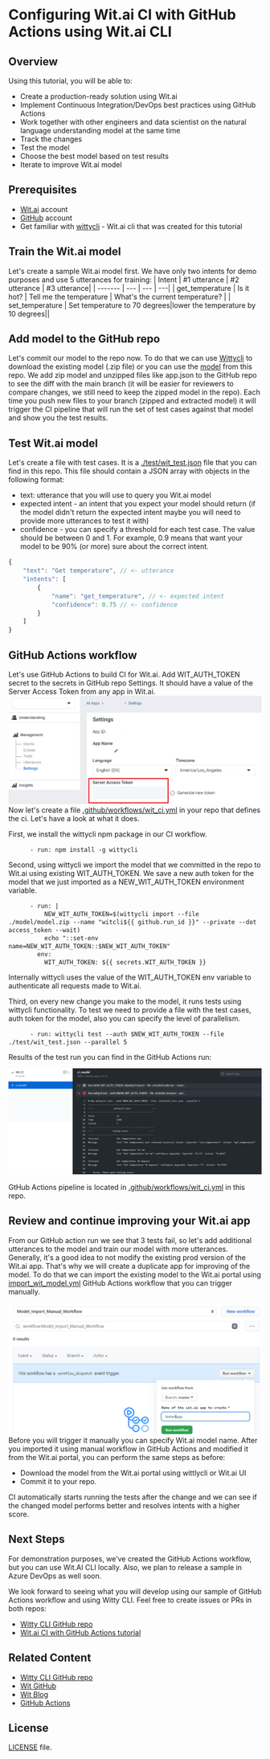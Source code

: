 # Configuring Wit.ai CI with GitHub Actions using Wit.ai CLI

## Overview

Using this tutorial, you will be able to:

- Create a production-ready solution using Wit.ai
- Implement Continuous Integration/DevOps best practices using GitHub Actions
- Work together with other engineers and data scientist on the natural language understanding model at the same time
- Track the changes
- Test the model
- Choose the best model based on test results
- Iterate to improve Wit.ai model

## Prerequisites

- [Wit.ai](https://wit.ai/) account
- [GitHub](https://github.com/) account
- Get familiar with [wittycli](https://www.npmjs.com/package/wittycli) - Wit.ai cli that was created for this tutorial

## Train the Wit.ai model

Let's create a sample Wit.ai model first.
We have only two intents for demo purposes and use 5 utterances for training:
| Intent | #1 utterance | #2 utterance  | #3 utterance|
| ------- | --- | --- | ---|
| get_temperature | Is it hot? | Tell me the temperature | What's the current temperature? |
| set_temperature | Set temperature to 70 degrees|lower the temperature by 10 degrees||

## Add model to the GitHub repo
Let's commit our model to the repo now.
To do that we can use [Wittycli](https://www.npmjs.com/package/wittycli) to download the existing model (.zip file) or you can use the [model](./model/model.zip) from this repo. 
We add zip model and unzipped files like app.json to the GitHub repo to see the diff with the main branch (it will be easier for reviewers to compare changes, we still need to keep the zipped model in the repo).
Each time you push new files to your branch (zipped and extracted model) it will trigger the CI pipeline that will run the set of test cases against that model and show you the test results.

## Test Wit.ai model

Let's create a file with test cases.
It is a [./test/wit_test.json](./test/wit_test.json) file that you can find in this repo.
This file should contain a JSON array with objects in the following format:
- text: utterance that you will use to query you Wit.ai model
- expected intent - an intent that you expect your model should return 
(if the model didn't return the expected intent maybe you will need to provide more utterances to test it with)
- confidence - you can specify a threshold for each test case. The value should be between 0 and 1. For example, 0.9 means that want your model to be 90% (or more) sure about the correct intent.
```js
{
    "text": "Get temperature", // <- utterance
    "intents": [
        {
            "name": "get_temperature", // <- expected intent
            "confidence": 0.75 // <- confidence
        }
    ]
}
```

## GitHub Actions workflow

Let's use GitHub Actions to build CI for Wit.ai. Add WIT_AUTH_TOKEN secret to the secrets in GitHub repo Settings. It should have a value of the Server Access Token from any app in Wit.ai. ![server_access_token](./images/server_access_token.png)
 Now let's create a file [.github/workflows/wit_ci.yml](.github/workflows/wit_ci.yml) in your repo that defines the ci. Let's have a look at what it does.

First, we install the wittycli npm package in our CI workflow. 
```
      - run: npm install -g wittycli
```
Second, using wittycli we import the model that we committed in the repo to Wit.ai using existing WIT_AUTH_TOKEN.
We save a new auth token for the model that we just imported as a NEW_WIT_AUTH_TOKEN environment variable.
```
      - run: |
          NEW_WIT_AUTH_TOKEN=$(wittycli import --file ./model/model.zip --name "witcli${{ github.run_id }}" --private --dot access_token --wait)
          echo "::set-env name=NEW_WIT_AUTH_TOKEN::$NEW_WIT_AUTH_TOKEN"
        env: 
          WIT_AUTH_TOKEN: ${{ secrets.WIT_AUTH_TOKEN }} 
```
Internally wittycli uses the value of the WIT_AUTH_TOKEN env variable to authenticate all requests made to Wit.ai.

Third, on every new change you make to the model, it runs tests using wittycli functionality. To test we need to provide a file with the test cases, auth token for the model, also you can specify the level of parallelism.
```
      - run: wittycli test --auth $NEW_WIT_AUTH_TOKEN --file ./test/wit_test.json --parallel 5
```

Results of the test run you can find in the GitHub Actions run: 

![tests results](./images/test_result.png)


GtHub Actions pipeline is located in [.github/workflows/wit_ci.yml](.github/workflows/wit_ci.yml) in this repo.

## Review and continue improving your Wit.ai app

From our GitHub action run we see that 3 tests fail, so let's add additional utterances to the model and train our model with more utterances. Generally, it's a good idea to not modify the existing prod version of the Wit.ai app. That's why we will create a duplicate app for improving of the model. 
To do that we can import the existing model to the Wit.ai portal using [import_wit_model.yml](.github/workflows/import_wit_model.yml) GitHub Actions workflow that you can trigger manually.

![import model](./images/model_import.png)
Before you will trigger it manually you can specify Wit.ai model name.
After you imported it using manual workflow in GitHub Actions and modified it from the Wit.ai portal, you can perform the same steps as before: 
- Download the model from the Wit.ai portal using wittlycli or Wit.ai UI
- Commit it to your repo. 

CI automatically starts running the tests after the change and we can see if the changed model performs better and resolves intents with a higher score.

## Next Steps

For demonstration purposes, we’ve created the GitHub Actions workflow, but you can use Wit.AI CLI locally. Also, we plan to release a sample in Azure DevOps as well soon.

We look forward to seeing what you will develop using our sample of GitHub Actions workflow and using Witty CLI. Feel free to create issues or PRs in both repos: 
* [Witty CLI GitHub repo](https://github.com/ShyykoSerhiy/wittycli)
* [Wit.ai CI with GitHub Actions tutorial]()
## Related Content

* [Witty CLI GitHub repo](https://github.com/ShyykoSerhiy/wittycli)
* [Wit GitHub](https://github.com/wit-ai)
* [Wit Blog](https://wit.ai/blog)
* [GitHub Actions](https://docs.github.com/en/free-pro-team@latest/actions)

## License

[LICENSE](LICENSE) file.